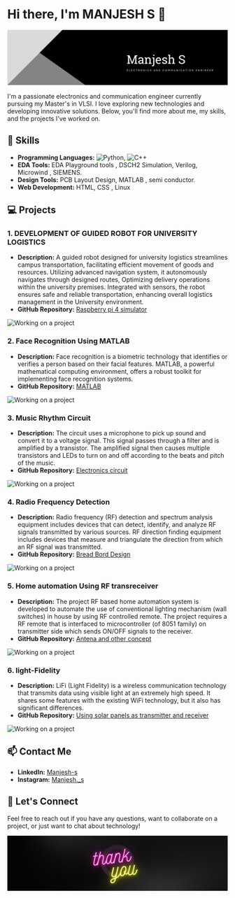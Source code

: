 # Hi there, I'm MANJESH S 👋

![Profile Banner](https://github.com/Manjeshs/Manjeshs/blob/main/profile.jpg)

I'm a passionate electronics and communication engineer currently pursuing my Master's in VLSI. I love exploring new technologies and developing innovative solutions. Below, you'll find more about me, my skills, and the projects I've worked on.

## 🔧 Skills
- **Programming Languages:** ![Python](https://img.shields.io/badge/-Python-3776AB?style=flat-square&logo=python&logoColor=white), ![C++](https://img.shields.io/badge/-C++-00599C?style=flat-square&logo=cplusplus&logoColor=white)
- **EDA Tools:** EDA Playground tools , DSCH2 Simulation, Verilog, Microwind , SIEMENS.
- **Design Tools:** PCB Layout Design, MATLAB , semi conductor.
- **Web Development:** HTML, CSS , Linux 

## 💻 Projects
### 1. DEVELOPMENT OF GUIDED ROBOT FOR UNIVERSITY LOGISTICS
- **Description:** A guided robot designed for university logistics streamlines campus transportation, facilitating efficient movement of goods and resources. Utilizing advanced navigation system, it autonomously navigates through designed routes, Optimizing delivery operations within the university premises. Integrated with sensors, the robot ensures safe and reliable transportation, enhancing overall logistics management in the University environment.
- **GitHub Repository:** [Raspberry pi 4 simulator](https://github.com/Manjeshs/autonomous_robot_for_university)


![Working on a project](https://i.giphy.com/media/v1.Y2lkPTc5MGI3NjExNHZtYnVjamp5d2VjN2M1aTEybG01anh1Y2c4Z2p5eXE4enU4Z3g2ZCZlcD12MV9pbnRlcm5hbF9naWZfYnlfaWQmY3Q9Zw/3oFzmg1tEJTzy1auEo/giphy.gif)

### 2. Face Recognition Using MATLAB
- **Description:** Face recognition is a biometric technology that identifies or verifies a person based on their facial features. MATLAB, a powerful mathematical computing environment, offers a robust toolkit for implementing face recognition systems.
- **GitHub Repository:** [MATLAB](https://github.com/Manjeshs/Face_Recognition_using_Matlab)

![Working on a project](https://i.giphy.com/media/v1.Y2lkPTc5MGI3NjExb29pMnIxbzA2dWx0dHhnZ3kyOGVpdjV0b3ZhYjR3ZGFtOTlvZ3MybSZlcD12MV9pbnRlcm5hbF9naWZfYnlfaWQmY3Q9Zw/3ohjUWoBfRlknMM5Ak/giphy.gif)

### 3. Music Rhythm Circuit
- **Description:** The circuit uses a microphone to pick up sound and convert it to a voltage signal. This signal passes through a filter and is amplified by a transistor. The amplified signal then causes multiple transistors and LEDs to turn on and off according to the beats and pitch of the music.
- **GitHub Repository:** [Electronics circuit](https://github.com/Manjeshs/Music-Rhythm-Circuit-)

![Working on a project](https://i.giphy.com/media/v1.Y2lkPTc5MGI3NjExNXBweGY1Nnd0amRmZHJjMnB3dDNxaHc2cXltcDcxMjU4cTZxY3I0bSZlcD12MV9pbnRlcm5hbF9naWZfYnlfaWQmY3Q9Zw/l0IyjMk3b9rbRwxhK/giphy.gif)

### 4. Radio Frequency Detection
- **Description:** Radio frequency (RF) detection and spectrum analysis equipment includes devices that can detect, identify, and analyze RF signals transmitted by various sources. RF direction finding equipment includes devices that measure and triangulate the direction from which an RF signal was transmitted.
- **GitHub Repository:** [Bread Bord Design](https://github.com/Manjeshs/RF-Detector)

![Working on a project](https://i.giphy.com/media/v1.Y2lkPTc5MGI3NjExeDl0OGdpdmxqY2tpNW9heHB4b3I0d2wzNTBydWtub2x4Ym0ybXQyMiZlcD12MV9pbnRlcm5hbF9naWZfYnlfaWQmY3Q9Zw/WqM5uaPtzoZtIhHI2x/giphy.gif)

### 5. Home automation Using RF transreceiver 
- **Description:** The project RF based home automation system is developed to automate the use of conventional lighting mechanism (wall switches) in house by using RF controlled remote. The project requires a RF remote that is interfaced to microcontroller (of 8051 family) on transmitter side which sends ON/OFF signals to the receiver.
- **GitHub Repository:** [Antena and other concept](https://github.com/Manjeshs/Home_Automation_Using_RF-transreceiver)

![Working on a project](https://i.giphy.com/media/v1.Y2lkPTc5MGI3NjExY2R2emdjcmJ5ZG1yZDQwMTF6ZWZmbzB5MmhzaWJlMmNxdDNqYmFpMiZlcD12MV9pbnRlcm5hbF9naWZfYnlfaWQmY3Q9Zw/gy6fVEyv1sJpvJSBI8/giphy.gif)

### 6. light-Fidelity 
- **Description:** LiFi (Light Fidelity) is a wireless communication technology that transmits data using visible light at an extremely high speed. It shares some features with the existing WiFi technology, but it also has significant differences.
- **GitHub Repository:** [Using solar panels as transmitter and receiver](https://github.com/Manjeshs/li-fi)

![Working on a project](https://i.giphy.com/media/v1.Y2lkPTc5MGI3NjExYjU5amZzajZ0dmd3OXMybGc3Y2szemxvZ3JjbGw0eW1neDFudXBhOCZlcD12MV9pbnRlcm5hbF9naWZfYnlfaWQmY3Q9Zw/l2JebisijdzVL2Cqs/giphy.gif)

## 📫 Contact Me
- **LinkedIn:** [Manjesh-s](www.linkedin.com/in/manjesh-s)
- **Instagram:** [Manjesh._s](https://www.instagram.com/manjesh_.s/?hl=en)
## 🌱 Let's Connect
Feel free to reach out if you have any questions, want to collaborate on a project, or just want to chat about technology!

![Footer Image](https://github.com/Manjeshs/Manjeshs/blob/main/thankyou.png)

